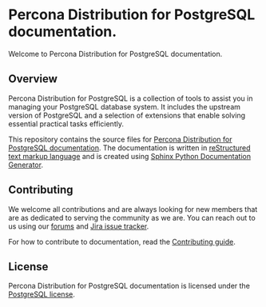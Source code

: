 # Percona Distribution for PostgreSQL documentation.

Welcome to Percona Distribution for PostgreSQL documentation.

## Overview

Percona Distribution for PostgreSQL is a collection of tools to assist you in managing your PostgreSQL database system. It includes the upstream version of PostgreSQL and a selection of extensions that enable solving essential practical tasks efficiently.
 
This repository contains the source files for [Percona Distribution for PostgreSQL documentation](https://www.percona.com/doc/postgresql/12/index.html). The documentation is written in [reStructured text markup language](https://docutils.sourceforge.io/rst.html) and is created using [Sphinx Python Documentation Generator](https://www.sphinx-doc.org/en/master/). 

## Contributing

We welcome all contributions and are always looking for new members that are as dedicated to serving the community as we are. You can reach out to us using our [forums](https://forums.percona.com/c/postgresql/25) and [Jira issue tracker](https://jira.percona.com/projects/DISTPG/issues/DISTPG-16?filter=allopenissues). 

For how to contribute to documentation, read the [Contributing guide](https://github.com/percona/postgresql-docs/blob/12/CONTRIBUTING.md).

## License

Percona Distribution for PostgreSQL documentation is licensed under the [PostgreSQL license](https://opensource.org/licenses/postgresql).
